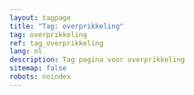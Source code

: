 ```yaml
---
layout: tagpage
title: "Tag: overprikkeling"
tag: overprikkeling
ref: tag_overprikkeling
lang: nl
description: Tag pagina voor overprikkeling
sitemap: false
robots: noindex
---
```

